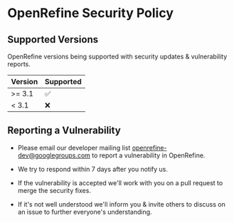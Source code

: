 # OpenRefine Security Policy

## Supported Versions

OpenRefine versions being supported with security updates & vulnerability reports.

| Version | Supported          |
| ------- | ------------------ |
| >= 3.1   | :white_check_mark: |
| < 3.1   | :x:                |

## Reporting a Vulnerability

- Please email our developer mailing list openrefine-dev@googlegroups.com to report a vulnerability in OpenRefine.

- We try to respond within 7 days after you notify us.
- If the vulnerability is accepted we'll work with you on a pull request to merge the security fixes.
- If it's not well understood we'll inform you & invite others to discuss on an issue to further everyone's understanding.

